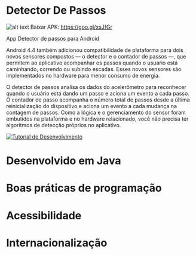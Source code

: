 # Detector De Passos

![alt text](https://lucasfogacadev.000webhostapp.com/wp-content/uploads/2018/04/ppppp.png)
Baixar APK: https://goo.gl/xsJfGr

App Detector de passos para Android

Android 4.4 também adicionou compatibilidade de plataforma para dois novos sensores compostos — o detector e o contador de passos —, que permitem ao aplicativo acompanhar os passos quando o usuário está caminhando, correndo ou subindo escadas. Esses novos sensores são implementados no hardware para menor consumo de energia.

O detector de passos analisa os dados do acelerômetro para reconhecer quando o usuário está dando um passo e aciona um evento a cada passo. O contador de passo acompanha o número total de passos desde a última reinicialização do dispositivo e aciona um evento a cada mudança na contagem de passos. Como a lógica e o gerenciamento do sensor foram embutidos na plataforma e no hardware relacionado, você não precisa ter algoritmos de detecção próprios no aplicativo.

[![Tutorial de Desenvolvimento](https://drive.google.com/file/d/1iE20oN7zlypzuPQlv2Iiv9-KcSSuqhih/view?usp=sharing)](https://youtu.be/pX_dALJacXk)

# Desenvolvido em Java
# Boas práticas de programação
# Acessibilidade
# Internacionalização

